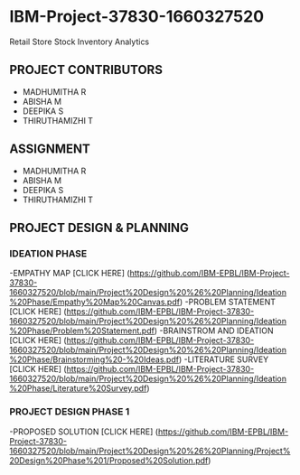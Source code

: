# IBM-Project-37830-1660327520
Retail Store Stock Inventory Analytics

## PROJECT CONTRIBUTORS
- MADHUMITHA R
- ABISHA M
- DEEPIKA S
- THIRUTHAMIZHI T


## ASSIGNMENT
- MADHUMITHA R
- ABISHA M
- DEEPIKA S
- THIRUTHAMIZHI T

## PROJECT DESIGN & PLANNING
 ### IDEATION PHASE
 -EMPATHY MAP [CLICK HERE] (https://github.com/IBM-EPBL/IBM-Project-37830-1660327520/blob/main/Project%20Design%20%26%20Planning/Ideation%20Phase/Empathy%20Map%20Canvas.pdf)
 -PROBLEM STATEMENT [CLICK HERE] (https://github.com/IBM-EPBL/IBM-Project-37830-1660327520/blob/main/Project%20Design%20%26%20Planning/Ideation%20Phase/Problem%20Statement.pdf)
 -BRAINSTROM AND IDEATION [CLICK HERE] (https://github.com/IBM-EPBL/IBM-Project-37830-1660327520/blob/main/Project%20Design%20%26%20Planning/Ideation%20Phase/Brainstorming%20-%20Ideas.pdf)
 -LITERATURE SURVEY [CLICK HERE] (https://github.com/IBM-EPBL/IBM-Project-37830-1660327520/blob/main/Project%20Design%20%26%20Planning/Ideation%20Phase/Literature%20Survey.pdf)
### PROJECT DESIGN PHASE 1
-PROPOSED SOLUTION [CLICK HERE] (https://github.com/IBM-EPBL/IBM-Project-37830-1660327520/blob/main/Project%20Design%20%26%20Planning/Project%20Design%20Phase%201/Proposed%20Solution.pdf)
